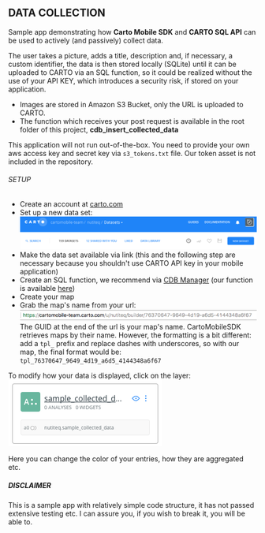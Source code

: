 ## DATA COLLECTION

Sample app demonstrating how **Carto Mobile SDK** and **CARTO SQL API** can be used to actively (and passively) collect data.

The user takes a picture, adds a title, description and, if necessary, a custom identifier, the data is then stored locally (SQLite) until it can be uploaded to CARTO via an SQL function, so it could be realized without the use of your API KEY, which introduces a security risk, if stored on your application.

* Images are stored in Amazon S3 Bucket, only the URL is uploaded to CARTO.
* The function which receives your post request is available in the root folder of this project, **cdb_insert_collected_data**

This application will not run out-of-the-box. You need to provide your own aws access key and secret key via `s3_tokens.txt` file. Our token asset is not included in the repository.

###### SETUP

* Create an account at [carto.com](https://carto.com/)
* Set up a new data set:
![Datasets -> New Dataset](images/image_dataset.png)
* Make the data set available via link (this and the following step are necessary because you shouldn't use CARTO API key in your mobile application)
* Create an SQL function, we recommend via [CDB Manager](https://github.com/CartoDB/cdb-manager) (our function is available [here](cdb_insert_collected_data))
* Create your map
* Grab the map's name from your url: ![](images/image_map_name.png) The GUID at the end of the url is your map's name. CartoMobileSDK retrieves maps by their name. However, the formatting is a bit different: add a `tpl_` prefix and replace dashes with underscores, so with our map, the final format would be: `tpl_76370647_9649_4d19_a6d5_4144348a6f67`

To modify how your data is displayed, click on the layer: ![](images/image_click_layer.png)

Here you can change the color of your entries, how they are aggregated etc.

##### DISCLAIMER

This is a sample app with relatively simple code structure, it has not passed extensive testing etc. I can assure you, if you wish to break it, you will be able to.